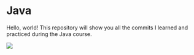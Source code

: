 # Java
                    
Hello, world! This repository will show you all the commits I learned and practiced during the Java course.

          
<img src="https://cdn.jsdelivr.net/gh/devicons/devicon/icons/java/java-original.svg" />
          
